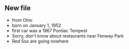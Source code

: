 ## New file
- from Ohio
- born on January 1, 1952
- first car was a 1967 Pontiac Tempest
- Sorry, don't know about restaurants near Fenway Park
- Red Sox are going nowhere
